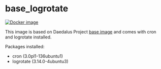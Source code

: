 # base_logrotate

[![Docker image](https://img.shields.io/badge/docker-latest-blue.svg)](https://hub.docker.com/r/daedalusproject/base_logrotate)

This image is based on Daedalus Project [base image](/base) and comes with cron and logrotate installed.

Packages installed:

 * cron (3.0pl1-136ubuntu1)
 * logrotate (3.14.0-4ubuntu3)
